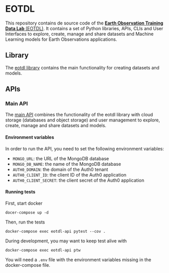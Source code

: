 # EOTDL

This repository contains de source code of the [**Earth Observation Training Data Lab** (EOTDL)](https://eotdl.vercel.app/). It contains a set of Python libraries, APIs, CLIs and User Interfaces to explore, create, manage and share datasets and Machine Learning models for Earth Observations applications.

## Library

The [eotdl library](./lib) contains the main functionality for creating datasets and models.

## APIs

### Main API

The [main API](./apis/eotdl) combines the functionality of the eotdl library with cloud storage (databases and object storage) and user management to explore, create, manage and share datasets and models.

#### Environment variables

In order to run the API, you need to set the following environment variables:

- `MONGO_URL`: the URL of the MongoDB database
- `MONGO_DB_NAME`: the name of the MongoDB database
- `AUTH0_DOMAIN`: the domain of the Auth0 tenant
- `AUTH0_CLIENT_ID`: the client ID of the Auth0 application
- `AUTH0_CLIENT_SECRET`: the client secret of the Auth0 application

#### Running tests

First, start docker

```
docer-compose up -d
```

Then, run the tests

```
docker-compose exec eotdl-api pytest --cov .
```

During development, you may want to keep test alive with

```
docker-compose exec eotdl-api ptw
```

You will need a `.env` file with the environment variables missing in the docker-compose file.
